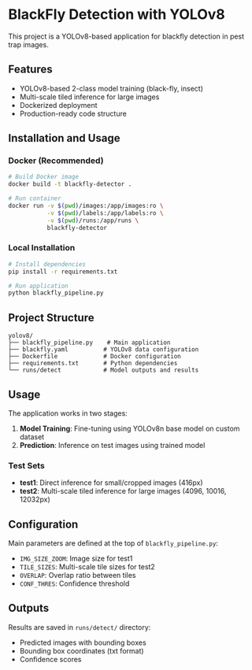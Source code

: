 # BlackFly Detection with YOLOv8

This project is a YOLOv8-based application for blackfly detection in pest trap images.

## Features

- YOLOv8-based 2-class model training (black-fly, insect)
- Multi-scale tiled inference for large images
- Dockerized deployment
- Production-ready code structure

## Installation and Usage

### Docker (Recommended)

```bash
# Build Docker image
docker build -t blackfly-detector .

# Run container
docker run -v $(pwd)/images:/app/images:ro \
           -v $(pwd)/labels:/app/labels:ro \
           -v $(pwd)/runs:/app/runs \
           blackfly-detector
```

### Local Installation

```bash
# Install dependencies
pip install -r requirements.txt

# Run application
python blackfly_pipeline.py
```

## Project Structure

```
yolov8/
├── blackfly_pipeline.py    # Main application
├── blackfly.yaml          # YOLOv8 data configuration
├── Dockerfile             # Docker configuration
├── requirements.txt       # Python dependencies
└── runs/detect            # Model outputs and results
```

## Usage

The application works in two stages:

1. **Model Training**: Fine-tuning using YOLOv8n base model on custom dataset
2. **Prediction**: Inference on test images using trained model

### Test Sets

- **test1**: Direct inference for small/cropped images (416px)
- **test2**: Multi-scale tiled inference for large images (4096, 10016, 12032px)

## Configuration

Main parameters are defined at the top of `blackfly_pipeline.py`:

- `IMG_SIZE_ZOOM`: Image size for test1
- `TILE_SIZES`: Multi-scale tile sizes for test2
- `OVERLAP`: Overlap ratio between tiles
- `CONF_THRES`: Confidence threshold

## Outputs

Results are saved in `runs/detect/` directory:

- Predicted images with bounding boxes
- Bounding box coordinates (txt format)
- Confidence scores
